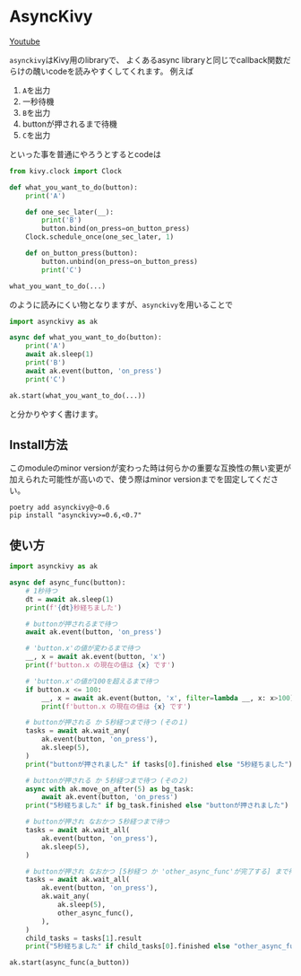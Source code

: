 # AsyncKivy

[Youtube](https://www.youtube.com/playlist?list=PLNdhqAjzeEGjTpmvNck4Uykps8s9LmRTJ)

`asynckivy`はKivy用のlibraryで、
よくあるasync libraryと同じでcallback関数だらけの醜いcodeを読みやすくしてくれます。
例えば

1. `A`を出力
1. 一秒待機
1. `B`を出力
1. buttonが押されるまで待機
1. `C`を出力

といった事を普通にやろうとするとcodeは

```python
from kivy.clock import Clock

def what_you_want_to_do(button):
    print('A')

    def one_sec_later(__):
        print('B')
        button.bind(on_press=on_button_press)
    Clock.schedule_once(one_sec_later, 1)

    def on_button_press(button):
        button.unbind(on_press=on_button_press)
        print('C')

what_you_want_to_do(...)
```

のように読みにくい物となりますが、`asynckivy`を用いることで

```python
import asynckivy as ak

async def what_you_want_to_do(button):
    print('A')
    await ak.sleep(1)
    print('B')
    await ak.event(button, 'on_press')
    print('C')

ak.start(what_you_want_to_do(...))
```

と分かりやすく書けます。

## Install方法

このmoduleのminor versionが変わった時は何らかの重要な互換性の無い変更が加えられた可能性が高いので、使う際はminor versionまでを固定してください。

```text
poetry add asynckivy@~0.6
pip install "asynckivy>=0.6,<0.7"
```

## 使い方

```python
import asynckivy as ak

async def async_func(button):
    # 1秒待つ
    dt = await ak.sleep(1)
    print(f'{dt}秒経ちました')

    # buttonが押されるまで待つ
    await ak.event(button, 'on_press')

    # 'button.x'の値が変わるまで待つ
    __, x = await ak.event(button, 'x')
    print(f'button.x の現在の値は {x} です')

    # 'button.x'の値が100を超えるまで待つ
    if button.x <= 100:
        __, x = await ak.event(button, 'x', filter=lambda __, x: x>100)
        print(f'button.x の現在の値は {x} です')

    # buttonが押される か 5秒経つまで待つ (その１)
    tasks = await ak.wait_any(
        ak.event(button, 'on_press'),
        ak.sleep(5),
    )
    print("buttonが押されました" if tasks[0].finished else "5秒経ちました")

    # buttonが押される か 5秒経つまで待つ (その２)
    async with ak.move_on_after(5) as bg_task:
        await ak.event(button, 'on_press')
    print("5秒経ちました" if bg_task.finished else "buttonが押されました")

    # buttonが押され なおかつ 5秒経つまで待つ
    tasks = await ak.wait_all(
        ak.event(button, 'on_press'),
        ak.sleep(5),
    )

    # buttonが押され なおかつ [5秒経つ か 'other_async_func'が完了する] まで待つ
    tasks = await ak.wait_all(
        ak.event(button, 'on_press'),
        ak.wait_any(
            ak.sleep(5),
            other_async_func(),
        ),
    )
    child_tasks = tasks[1].result
    print("5秒経ちました" if child_tasks[0].finished else "other_async_funcが完了しました")

ak.start(async_func(a_button))
```
